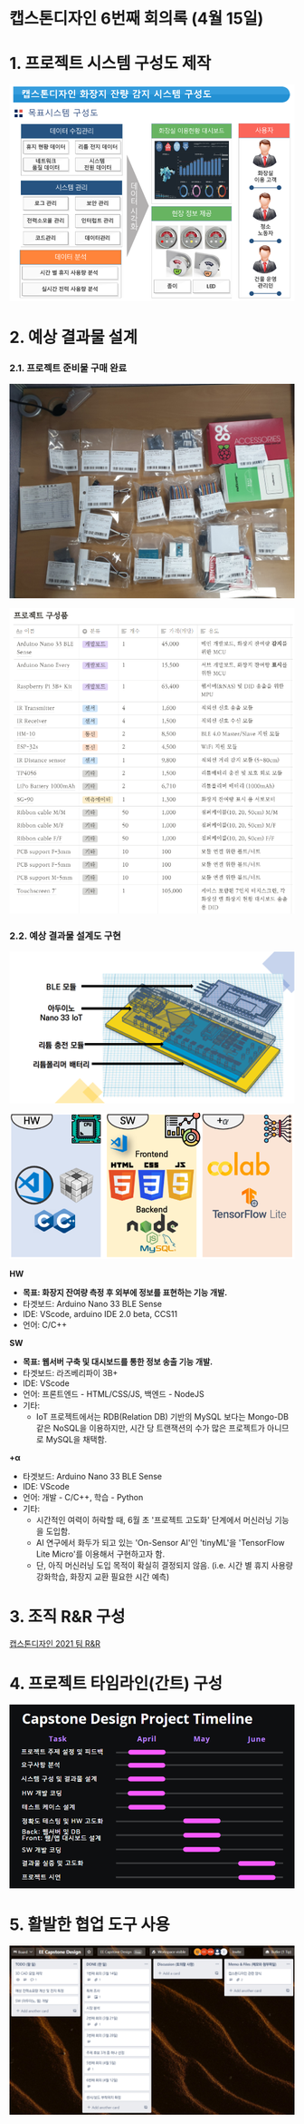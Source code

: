 # 캡스톤디자인 6번째 회의록 (4월 15일)

# 1. 프로젝트 시스템 구성도 제작

![image1](./csv/6th_meeting/Untitled.png)

# 2. 예상 결과물 설계

### 2.1. 프로젝트 준비물 구매 완료

![image2](./csv/6th_meeting/Untitled1.png)

![프로젝트 구성품](./csv/6th_meeting/Untitled6.png)

### 2.2. 예상 결과물 설계도 구현

![image3](./csv/6th_meeting/Untitled2.png)

![imgae4](./csv/6th_meeting/Untitled3.png)

**HW**

- **목표: 화장지 잔여량 측정 후 외부에 정보를 표현하는 기능 개발.**
- 타겟보드: Arduino Nano 33 BLE Sense
- IDE: VScode, arduino IDE 2.0 beta, CCS11
- 언어: C/C++

**SW** 

- **목표: 웹서버 구축 및 대시보드를 통한 정보 송출 기능 개발.**
- 타겟보드: 라즈베리파이 3B+
- IDE: VScode
- 언어: 프론트엔드 - HTML/CSS/JS, 백엔드 - NodeJS
- 기타:
    - IoT 프로젝트에서는 RDB(Relation DB) 기반의 MySQL 보다는 Mongo-DB 같은 NoSQL을 이용하지만, 시간 당 트랜잭션의 수가 많은 프로젝트가 아니므로 MySQL을 채택함.

**+α**

- 타겟보드: Arduino Nano 33 BLE Sense
- IDE: VScode
- 언어: 개발 - C/C++, 학습 - Python
- 기타:
    - 시간적인 여력이 허락할 때, 6월 초 '프로젝트 고도화' 단계에서 머신러닝 기능을 도입함.
    - AI 연구에서 화두가 되고 있는 'On-Sensor AI'인 'tinyML'을 'TensorFlow Lite Micro'를 이용해서 구현하고자 함.
    - 단, 아직 머신러닝 도입 목적이 확실히 결정되지 않음.
    (i.e. 시간 별 휴지 사용량 강화학습, 화장지 교환 필요한 시간 예측)

# 3. 조직 R&R 구성

[캡스톤디자인 2021 팀 R&R](https://www.notion.so/26fa961853be4d258fac8b614b681350)

# 4. 프로젝트 타임라인(간트) 구성

![image5](./csv/6th_meeting/Untitled4.png)

# 5. 활발한 협업 도구 사용

![image6](./csv/6th_meeting/Untitled5.png)
